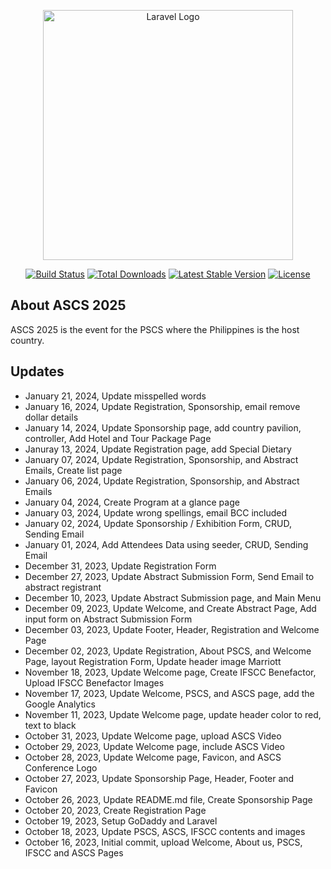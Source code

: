 <p align="center"><a href="https://laravel.com" target="_blank"><img src="https://raw.githubusercontent.com/laravel/art/master/logo-lockup/5%20SVG/2%20CMYK/1%20Full%20Color/laravel-logolockup-cmyk-red.svg" width="400" alt="Laravel Logo"></a></p>

<p align="center">
<a href="https://github.com/laravel/framework/actions"><img src="https://github.com/laravel/framework/workflows/tests/badge.svg" alt="Build Status"></a>
<a href="https://packagist.org/packages/laravel/framework"><img src="https://img.shields.io/packagist/dt/laravel/framework" alt="Total Downloads"></a>
<a href="https://packagist.org/packages/laravel/framework"><img src="https://img.shields.io/packagist/v/laravel/framework" alt="Latest Stable Version"></a>
<a href="https://packagist.org/packages/laravel/framework"><img src="https://img.shields.io/packagist/l/laravel/framework" alt="License"></a>
</p>

## About ASCS 2025

ASCS 2025 is the event for the PSCS where the Philippines is the host country.

## Updates
- January 21, 2024, Update misspelled words
- January 16, 2024, Update Registration, Sponsorship, email remove dollar details
- January 14, 2024, Update Sponsorship page, add country pavilion, controller, Add Hotel and Tour Package Page
- Januray 13, 2024, Update Registration page, add Special Dietary
- January 07, 2024, Update Registration, Sponsorship, and Abstract Emails, Create list page
- January 06, 2024, Update Registration, Sponsorship, and Abstract Emails
- January 04, 2024, Create Program at a glance page
- January 03, 2024, Update wrong spellings, email BCC included
- January 02, 2024, Update Sponsorship / Exhibition Form, CRUD, Sending Email
- January 01, 2024, Add Attendees Data using seeder, CRUD, Sending Email
- December 31, 2023, Update Registration Form
- December 27, 2023, Update Abstract Submission Form, Send Email to abstract registrant
- December 10, 2023, Update Abstract Submission page, and Main Menu
- December 09, 2023, Update Welcome, and Create Abstract Page, Add input form on Abstract Submission Form
- December 03, 2023, Update Footer, Header, Registration and Welcome Page
- December 02, 2023, Update Registration, About PSCS, and Welcome Page, layout Registration Form, Update header image Marriott
- November 18, 2023, Update Welcome page, Create IFSCC Benefactor, Upload IFSCC Benefactor Images
- November 17, 2023, Update Welcome, PSCS, and ASCS page, add the Google Analytics
- November 11, 2023, Update Welcome page, update header color to red, text to black
- October 31, 2023, Update Welcome page, upload ASCS Video
- October 29, 2023, Update Welcome page, include ASCS Video
- October 28, 2023, Update Welcome page, Favicon, and ASCS Conference Logo
- October 27, 2023, Update Sponsorship Page, Header, Footer and Favicon
- October 26, 2023, Update README.md file, Create Sponsorship Page
- October 20, 2023, Create Registration Page
- October 19, 2023, Setup GoDaddy and Laravel
- October 18, 2023, Update PSCS, ASCS, IFSCC contents and images
- October 16, 2023, Initial commit, upload Welcome, About us, PSCS, IFSCC and ASCS Pages
